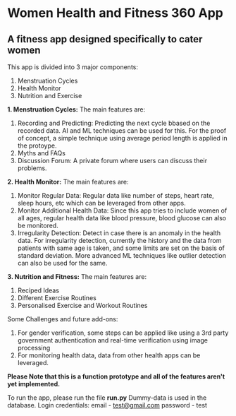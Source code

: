 # Women Health and Fitness 360 App
## A fitness app designed specifically to cater women 

This app is divided into 3 major components:
1. Menstruation Cycles 
2. Health Monitor 
3. Nutrition and Exercise 

**1. Menstruation Cycles:**
The main features are:
  1. Recording and Predicting: Predicting the next cycle bbased on the recorded data. AI and ML techniques can be used for this. For the proof of concept, a simple technique using average period length is applied in the protoype.
  2. Myths and FAQs
  3. Discussion Forum: A private forum where users can discuss their problems.
  
**2. Health Monitor:**
The main features are:
  1. Monitor Regular Data: Regular data like number of steps, heart rate, sleep hours, etc which can be leveraged from other apps.
  2. Monitor Additional Health Data: Since this app tries to include women of all ages, regular health data like blood pressure, blood glucose can also be monitored.
  3. Irregularity Detection: Detect in case there is an anomaly in the health data. 
  For irregularity detection, currently the history and the data from patients with same age is taken, and some limits are set on the basis of standard deviation. 
  More advanced ML techniques like outlier detection can also be used for the same. 
  
 **3. Nutrition and Fitness:**
The main features are:
  1. Reciped Ideas
  2. Different Exercise Routines
  3. Personalised Exercise and Workout Routines
 
 Some Challenges and future add-ons: 
 1. For gender verification, some steps can be applied like using a 3rd party government authentication and  real-time verification using image processing
 2. For monitoring health data, data from other health apps can be leveraged. 

**Please Note that this is a function prototype and all of the features aren't yet implemented.**

To run the app, please run the file **run.py**
Dummy-data is used in the database. 
Login credentials: email - test@gmail.com password - test

 


